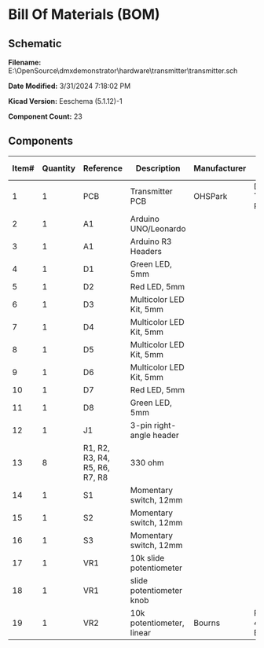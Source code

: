 
# Bill Of Materials (BOM)

## Schematic

**Filename:** E:\OpenSource\dmxdemonstrator\hardware\transmitter\transmitter.sch

**Date Modified:** 3/31/2024 7:18:02 PM

**Kicad Version:** Eeschema (5.1.12)-1

**Component Count:** 23

## Components

Item#|Quantity|Reference|Description|Manufacturer|Part Number|Datasheet|Notes
-----|--------|---------|-----------|------------|-----------|---------|-----
1|1|PCB|Transmitter PCB|OHSPark|DMX-TX1, Rev Rev 1.3||[Order](https://oshpark.com/shared_projects/BYd66lVx)|
2|1|A1|Arduino UNO/Leonardo||||
3|1|A1|Arduino R3 Headers||||
4|1|D1|Green LED, 5mm||||
5|1|D2|Red LED, 5mm||||
6|1|D3|Multicolor LED Kit, 5mm||||
7|1|D4|Multicolor LED Kit, 5mm||||
8|1|D5|Multicolor LED Kit, 5mm||||
9|1|D6|Multicolor LED Kit, 5mm||||
10|1|D7|Red LED, 5mm||||
11|1|D8|Green LED, 5mm||||
12|1|J1|3-pin right-angle header||||
13|8|R1, R2, R3, R4, R5, R6, R7, R8|330 ohm||||
14|1|S1|Momentary switch, 12mm||||
15|1|S2|Momentary switch, 12mm||||
16|1|S3|Momentary switch, 12mm||||
17|1|VR1|10k slide potentiometer||||
18|1|VR1|slide potentiometer knob||||
19|1|VR2|10k potentiometer, linear|Bourns|PTV09A-4020F-B103||
<!--BOMROW-->

